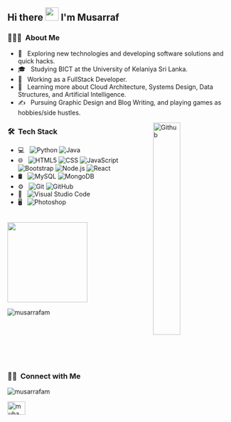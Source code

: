 
<!--
**MusarrafAM/MusarrafAM** is a ✨ _special_ ✨ repository because its `README.md` (this file) appears on your GitHub profile.

Here are some ideas to get you started:

- 🔭 I’m currently working on ...
- 🌱 I’m currently learning ...
- 👯 I’m looking to collaborate on ...
- 🤔 I’m looking for help with ...
- 💬 Ask me about ...
- 📫 How to reach me: ...
- 😄 Pronouns: ...
- ⚡ Fun fact: ...
-->

<!--<img src="https://github.com/MusarrafAM/MusarrafAM/assets/102628794/99d71594-56b4-4da1-8c00-2bfd275ab1ef" width="30px"> -->

<h2> Hi there <img src="https://raw.githubusercontent.com/iampavangandhi/iampavangandhi/master/gifs/Hi.gif" width="30px"> I'm Musarraf</h2>

<h3> 👨🏻‍💻 &nbsp;About Me </h3>

- 🤔 &nbsp; Exploring new technologies and developing software solutions and quick hacks.
- 🎓 &nbsp; Studying BICT at the University of Kelaniya Sri Lanka.
- 💼 &nbsp; Working as a FullStack Developer.
- 🌱 &nbsp; Learning more about Cloud Architecture, Systems Design, Data Structures, and Artificial Intelligence.
- ✍️ &nbsp; Pursuing Graphic Design and Blog Writing, and playing games as hobbies/side hustles.


<img width="35%" align="right" alt="Github" src="https://user-images.githubusercontent.com/48678280/88862734-4903af80-d201-11ea-968b-9c939d88a37c.gif" />
<h3> 🛠 &nbsp;Tech Stack</h3>

- 💻 &nbsp;
  ![Python](https://img.shields.io/badge/-Python-333333?style=flat&logo=python)
  ![Java](https://img.shields.io/badge/-Java-333333?style=flat&logo=Java&logoColor=007396)
- 🌐 &nbsp;
  ![HTML5](https://img.shields.io/badge/-HTML5-333333?style=flat&logo=HTML5)
  ![CSS](https://img.shields.io/badge/-CSS-333333?style=flat&logo=CSS3&logoColor=1572B6)
  ![JavaScript](https://img.shields.io/badge/-JavaScript-333333?style=flat&logo=javascript)
  ![Bootstrap](https://img.shields.io/badge/-Bootstrap-333333?style=flat&logo=bootstrap&logoColor=563D7C)
  ![Node.js](https://img.shields.io/badge/-Node.js-333333?style=flat&logo=node.js)
  ![React](https://img.shields.io/badge/-React-333333?style=flat&logo=react)
- 🛢 &nbsp;
  ![MySQL](https://img.shields.io/badge/-MySQL-333333?style=flat&logo=mysql)
  ![MongoDB](https://img.shields.io/badge/-MongoDB-333333?style=flat&logo=mongodb)
- ⚙️ &nbsp;
  ![Git](https://img.shields.io/badge/-Git-333333?style=flat&logo=git)
  ![GitHub](https://img.shields.io/badge/-GitHub-333333?style=flat&logo=github)
- 🔧 &nbsp;
  ![Visual Studio Code](https://img.shields.io/badge/-Visual%20Studio%20Code-333333?style=flat&logo=visual-studio-code&logoColor=007ACC)
- 🖥 &nbsp;
  ![Photoshop](https://img.shields.io/badge/-Photoshop-333333?style=flat&logo=adobe-photoshop)


<br/>


<a href="https://github.com/MusarrafAM">
  <!-- <img height="180em" src="https://github-readme-stats.vercel.app/api?username=MusarrafAM&theme=buefy&show_icons=true" /> --> 
  <img height="180em" src="https://github-readme-stats.vercel.app/api/top-langs/?username=MusarrafAM&theme=radical&layout=compact" />
</a>  

<p><img align="left" src="https://github-readme-streak-stats.herokuapp.com/?user=musarrafam&theme=radical&" alt="musarrafam" /></p>  

<!-- <p><img align="left" src="https://github-readme-stats.vercel.app/api/top-langs?username=onaliyvinukiy&theme=radical&show_icons=true&locale=en&layout=compact" alt="onaliyvinukiy" /></p>

<p>&nbsp;<img align="center" src="https://github-readme-stats.vercel.app/api?username=onaliyvinukiy&theme=radical&show_icons=true&locale=en" alt="onaliyvinukiy" /></p>

<p><img align="center" src="https://github-readme-streak-stats.herokuapp.com/?user=onaliyvinukiy&theme=radical" alt="onaliyvinukiy" /></p> -->  

<br><br><br><br><br><br><br>

<h3 align="left"> 🤝🏻 &nbsp;Connect with Me </h3>

<!--
<p align="center">
<a href="https:/www.Musarraf-Portfolio.com"><img alt="Website" src="https://img.shields.io/badge/Website-www.Musarraf.com-blue?style=flat-square&logo=google-chrome"></a>
<a href="https://www.linkedin.com/in/muhammed-musarraf"><img alt="LinkedIn" src="https://img.shields.io/badge/LinkedIn-Muhammed%20Musarraf-blue?style=flat-square&logo=linkedin"></a>
<a href="https://instagram.com/musarraf_am?igshid=MzNlNGNkZWQ4Mg=="><img alt="Instagram" src="https://img.shields.io/badge/Instagram-Musarraf-blue?style=flat-square&logo=instagram"></a>
<a href="mailto:Musha@gmail.com"><img alt="Email" src="https://img.shields.io/badge/Email-Musha@gmail.com-blue?style=flat-square&logo=gmail"></a>
</p>
-->




<p align="left"> <img src="https://komarev.com/ghpvc/?username=musarrafam&label=Profile%20views&color=0e75b6&style=flat" alt="musarrafam" /> </p>

<p align="left">
<a href="https://linkedin.com/in/muhammed-musarraf" target="blank"><img align="center" src="https://raw.githubusercontent.com/rahuldkjain/github-profile-readme-generator/master/src/images/icons/Social/linked-in-alt.svg" alt="muhammed-musarraf" height="30" width="40" /></a>
</p>




